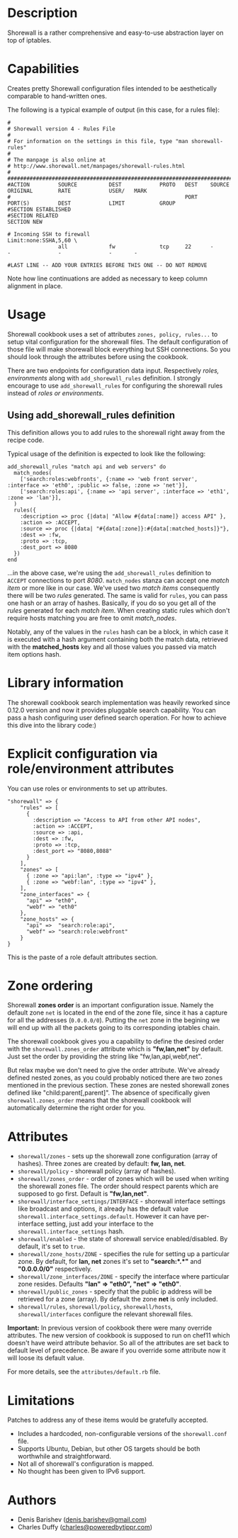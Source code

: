# Description

Shorewall is a rather comprehensive and easy-to-use abstraction layer on top of
iptables.

# Capabilities

Creates pretty Shorewall configuration files intended to be aesthetically
comparable to hand-written ones.

The following is a typical example of output (in this case, for a rules file):

    #
    # Shorewall version 4 - Rules File
    #
    # For information on the settings in this file, type "man shorewall-rules"
    #
    # The manpage is also online at
    # http://www.shorewall.net/manpages/shorewall-rules.html
    #
    ############################################################################################################################
    #ACTION         SOURCE          DEST            PROTO   DEST    SOURCE          ORIGINAL        RATE            USER/   MARK
    #                                                       PORT    PORT(S)         DEST            LIMIT           GROUP
    #SECTION ESTABLISHED
    #SECTION RELATED
    SECTION NEW

    # Incoming SSH to firewall
    Limit:none:SSHA,5,60 \
                    all             fw              tcp     22      -               -               -               -       -

    #LAST LINE -- ADD YOUR ENTRIES BEFORE THIS ONE -- DO NOT REMOVE

Note how line continuations are added as necessary to keep column alignment in place.

# Usage

Shorewall cookbook uses a set of attributes `zones, policy, rules...` to setup vital configuration for the shorewall files. The default configuration of those file will make shorewall block everything but SSH connections. So you should look through the attributes before using the cookbook.

There are two endpoints for configuration data input. Respectively *roles, environments* along with `add_shorewall_rules` definition. I strongly encourage to use `add_shorewall_rules` for configuring the shorewall rules instead of *roles or environments*.

## Using **add_shorewall_rules** definition

This definition allows you to add rules to the shorewall right away from the recipe code.

Typical usage of the definition is expected to look like the following:

    add_shorewall_rules "match api and web servers" do
      match_nodes(
        ['search:roles:webfronts', {:name => 'web front server', :interface => 'eth0', :public => false, :zone => 'net'}],
        ['search:roles:api', {:name => 'api server', :interface => 'eth1', :zone => 'lan'}],
      )
      rules({
        :description => proc {|data| "Allow #{data[:name]} access API" },
        :action => :ACCEPT,
        :source => proc {|data| "#{data[:zone]}:#{data[:matched_hosts]}"},
        :dest => :fw,
        :proto => :tcp,
        :dest_port => 8080
      })
    end


...in the above case, we're using the `add_shorewall_rules` definition to `ACCEPT` connections to port *8080*. `match_nodes` stanza can accept one *match item* or more like in our case. We've used two *match items* consequently there will be two *rules* generated. The same is valid for `rules`, you can pass one hash or an array of hashes. Basically, if you do so you get all of the *rules* generated for each *match item*. When
creating static rules which don't require hosts matching you are free to omit *match_nodes*.

Notably, any of the values in the `rules` hash can be a block, in which case it
is executed with a hash argument containing both the match data, retrieved with the **matched_hosts**  key and all those values you passed via match item options hash.

# Library information

The shorewall cookbook search implementation was heavily reworked since 0.12.0 version and now it provides pluggable search capability. You can pass a hash configuring user defined search operation. For how to achieve this dive into the library code:)

# Explicit configuration via role/environment attributes

You can use roles or environments to set up attributes.

    "shorewall" => {
        "rules" => [
          {
            :description => "Access to API from other API nodes",
            :action => :ACCEPT,
            :source => :api,
            :dest => :fw,
            :proto => :tcp,
            :dest_port => "8080,8088"
          }
        ],
        "zones" => [
          { :zone => "api:lan", :type => "ipv4" },
          { :zone => "webf:lan", :type => "ipv4" },
        ],
        "zone_interfaces" => {
          "api" => "eth0",
          "webf" => "eth0"
        },
        "zone_hosts" => {
          "api" =>  "search:role:api",
          "webf" => "search:role:webfront"
        }
    }

This is the paste of a role default attributes section.

# Zone ordering

Shorewall **zones order** is an important configuration issue. Namely the default zone `net` is located in the end of the zone file, since it has a capture for all the addresses (`0.0.0.0/0`). Putting the `net` zone in the begining we will end up with all the packets going to its corresponding iptables chain.

The shorewall cookbook gives you a capability to define the desired order with the `shorewall.zones_order` attribute which is **"fw,lan,net"** by default. Just set the order by providing the string like "fw,lan,api,webf,net".

But relax maybe we don't need to give the order attribute. We've already defined nested zones,  as you could probably noticed there are two zones mentioned in the previous section. These zones are nested shorewall zones defined like "child:parent[,parent]".  The absence of specifically given `shorewall.zones_order` means that the shorewall cookbook will automatically determine the right order for you.

# Attributes

 - `shorewall/zones` - sets up the shorewall zone configuration (array of hashes). Three zones are created by default: **fw, lan, net**.
 - `shorewall/policy` - shorewall policy (array of hashes).
 - `shorewall/zones_order` - order of zones which will be used when writing the shorewall zones file. The order should respect parents which are supposed to go first. Default is **"fw,lan,net"**.
 - `shorewall/interface_settings/INTERFACE` - shorewall interface settings like broadcast and options, it already has the default value `shorewall.interface_settings.default`. However it can have per-interface setting, just add your interface to the `shorewall.interface_settings` hash.
 - `shorewall/enabled` - the state of shorewall service enabled/disabled. By default, it's set to `true`.
 - `shorewall/zone_hosts/ZONE` - specifies the rule for setting up a particular zone. By default, for **lan, net** zones it's set to **"search:\*.\*"** and **"0.0.0.0/0"** respectively.
 - `shorewall/zone_interfaces/ZONE` - specify the interface where particular zone resides. Defaults **"lan" => "eth0", "net" => "eth0"**.
 - `shorewall/public_zones` - specify that the public ip address will be retrieved for a zone (array). By default the zone **net** is only included.
 - `shorewall/rules`, `shorewall/policy`, `shorewall/hosts`, `shorewall/interfaces` configure the relevant shorewall files.

**Important:** In previous version of cookbook there were many override attributes. The new version of cookbook is supposed to run on chef11 which doesn't have weird attribute behavior. So all of the attributes are set back to default level of precedence. Be aware if you override some attribute now it will loose its default value.

For more details, see the `attributes/default.rb` file.

# Limitations

Patches to address any of these items would be gratefully accepted.

* Includes a hardcoded, non-configurable versions of the `shorewall.conf` file.
* Supports Ubuntu, Debian, but other OS targets should be both worthwhile and straightforward.
* Not all of shorewall's configuration is mapped.
* No thought has been given to IPv6 support.


Authors
=======
* Denis Barishev (<denis.barishev@gmail.com>)
* Charles Duffy (<charles@poweredbytippr.com>)
